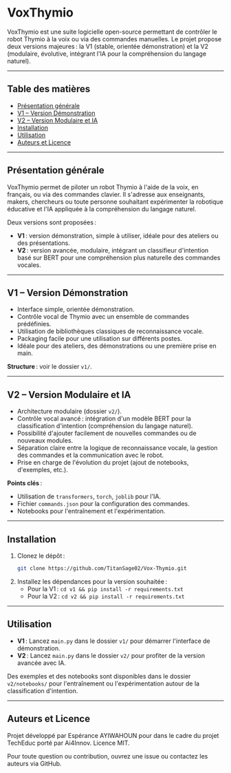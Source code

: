 # VoxThymio

VoxThymio est une suite logicielle open-source permettant de contrôler le robot Thymio à la voix ou via des commandes manuelles. Le projet propose deux versions majeures : la V1 (stable, orientée démonstration) et la V2 (modulaire, évolutive, intégrant l'IA pour la compréhension du langage naturel).

---

## Table des matières
- [Présentation générale](#présentation-générale)
- [V1 – Version Démonstration](#v1--version-démonstration)
- [V2 – Version Modulaire et IA](#v2--version-modulaire-et-ia)
- [Installation](#installation)
- [Utilisation](#utilisation)
- [Auteurs et Licence](#auteurs-et-licence)

---

## Présentation générale

VoxThymio permet de piloter un robot Thymio à l'aide de la voix, en français, ou via des commandes clavier. Il s'adresse aux enseignants, makers, chercheurs ou toute personne souhaitant expérimenter la robotique éducative et l'IA appliquée à la compréhension du langage naturel.

Deux versions sont proposées :
- **V1** : version démonstration, simple à utiliser, idéale pour des ateliers ou des présentations.
- **V2** : version avancée, modulaire, intégrant un classifieur d'intention basé sur BERT pour une compréhension plus naturelle des commandes vocales.

---

## V1 – Version Démonstration

- Interface simple, orientée démonstration.
- Contrôle vocal de Thymio avec un ensemble de commandes prédéfinies.
- Utilisation de bibliothèques classiques de reconnaissance vocale.
- Packaging facile pour une utilisation sur différents postes.
- Idéale pour des ateliers, des démonstrations ou une première prise en main.

**Structure** : voir le dossier `v1/`.

---

## V2 – Version Modulaire et IA

- Architecture modulaire (dossier `v2/`).
- Contrôle vocal avancé : intégration d'un modèle BERT pour la classification d'intention (compréhension du langage naturel).
- Possibilité d'ajouter facilement de nouvelles commandes ou de nouveaux modules.
- Séparation claire entre la logique de reconnaissance vocale, la gestion des commandes et la communication avec le robot.
- Prise en charge de l'évolution du projet (ajout de notebooks, d'exemples, etc.).

**Points clés** :
- Utilisation de `transformers`, `torch`, `joblib` pour l'IA.
- Fichier `commands.json` pour la configuration des commandes.
- Notebooks pour l'entraînement et l'expérimentation.

---

## Installation

1. Clonez le dépôt :
   ```bash
   git clone https://github.com/TitanSage02/Vox-Thymio.git
   ```
2. Installez les dépendances pour la version souhaitée :
   - Pour la V1 : `cd v1 && pip install -r requirements.txt`
   - Pour la V2 : `cd v2 && pip install -r requirements.txt`

---

## Utilisation

- **V1** : Lancez `main.py` dans le dossier `v1/` pour démarrer l'interface de démonstration.
- **V2** : Lancez `main.py` dans le dossier `v2/` pour profiter de la version avancée avec IA.

Des exemples et des notebooks sont disponibles dans le dossier `v2/notebooks/` pour l'entraînement ou l'expérimentation autour de la classification d'intention.

---

## Auteurs et Licence

Projet développé par Espérance AYIWAHOUN pour dans le cadre du projet TechEduc porté par Ai4Innov. Licence MIT.

Pour toute question ou contribution, ouvrez une issue ou contactez les auteurs via GitHub.
